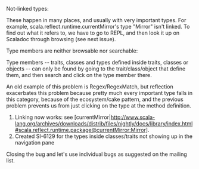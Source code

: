 Not-linked types:

These happen in many places, and usually with very important types. For example, scala.reflect.runtime.currentMirror's type "Mirror" isn't linked. To find out what it refers to, we have to go to REPL, and then look it up on Scaladoc through browsing (see next issue).

Type members are neither browsable nor searchable:

Type members -- traits, classes and types defined inside traits, classes or objects -- can only be found by going to the trait/class/object that define them, and then search and click on the type member there.

An old example of this problem is Regex/RegexMatch, but reflection exacerbates this problem because pretty much every important type falls in this category, because of the ecosystem/cake pattern, and the previous problem prevents us from just clicking on the type at the method definition.

1) Linking now works: see [currentMirror|http://www.scala-lang.org/archives/downloads/distrib/files/nightly/docs/library/index.html#scala.reflect.runtime.package@currentMirror:Mirror].
2) Created SI-6129 for the types inside classes/traits not showing up in the navigation pane

Closing the bug and let's use individual bugs as suggested on the mailing list.
